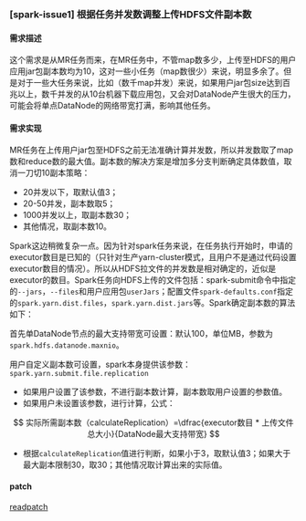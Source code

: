 ### [spark-issue1] 根据任务并发数调整上传HDFS文件副本数

#### 需求描述
这个需求是从MR任务而来，在MR任务中，不管map数多少，上传至HDFS的用户应用jar包副本数均为10，这对一些小任务（map数很少）来说，明显多余了。但是对于一些大任务来说，比如（数千map并发）来说，如果用户jar包size达到百兆以上，数千并发的从10台机器下载应用包，又会对DataNode产生很大的压力，可能会将单点DataNode的网络带宽打满，影响其他任务。

#### 需求实现
MR任务在上传用户jar包至HDFS之前无法准确计算并发数，所以并发数取了map数和reduce数的最大值。副本数的解决方案是增加多分支判断确定具体数值，取消一刀切10副本策略：
- 20并发以下，取默认值3；
- 20-50并发，副本数取5；
- 1000并发以上，取副本数30；
- 其他情况，取副本数10。

Spark这边稍微复杂一点。因为针对spark任务来说，在任务执行开始时，申请的executor数目是已知的（只针对生产yarn-cluster模式，且用户不是通过代码设置executor数目的情况）。所以从HDFS拉文件的并发数是相对确定的，近似是executor的数目。Spark任务向HDFS上传的文件包括：spark-submit命令中指定的`--jars`，`--files`和用户应用包`userJars`；配置文件`spark-defaults.conf`指定的`spark.yarn.dist.files`，`spark.yarn.dist.jars`等。Spark确定副本数的算法如下：

首先单DataNode节点的最大支持带宽可设置：默认100，单位MB，参数为`spark.hdfs.datanode.maxnio`。

用户自定义副本数可设置，spark本身提供该参数：`spark.yarn.submit.file.replication`
- 如果用户设置了该参数，不进行副本数计算，副本数取用户设置的参数值。
- 如果用户未设置该参数，进行计算，公式：

$$ 实际所需副本数（calculateReplication）=\dfrac{executor数目 * 上传文件总大小}{DataNode最大支持带宽} $$

- 根据`calculateReplication`值进行判断，如果小于3，取默认值3；如果大于最大副本限制30，取30；其他情况取计算出来的实际值。

#### patch

[readpatch](https://github.com/alixGuo/Resources/blob/master/2017/201701/spark-replication.patch)